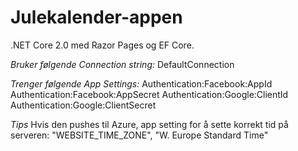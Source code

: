 # Julekalender-appen

.NET Core 2.0 med Razor Pages og EF Core.

*Bruker følgende Connection string:*
DefaultConnection

*Trenger følgende App Settings:*
Authentication:Facebook:AppId
Authentication:Facebook:AppSecret
Authentication:Google:ClientId
Authentication:Google:ClientSecret

*Tips*
Hvis den pushes til Azure, app setting for å sette korrekt tid på serveren:
"WEBSITE_TIME_ZONE", "W. Europe Standard Time"
